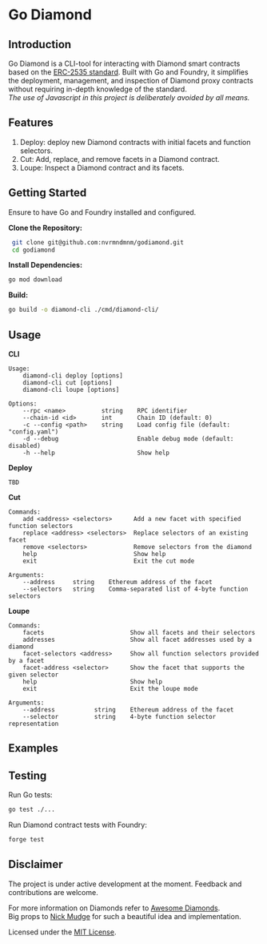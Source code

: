 # Go Diamond

## Introduction

Go Diamond is a CLI-tool for interacting with Diamond smart contracts based on the [ERC-2535 standard](https://eips.ethereum.org/EIPS/eip-2535). Built with Go and Foundry, it simplifies the deployment, management, and inspection of Diamond proxy contracts without requiring in-depth knowledge of the standard.  
_The use of Javascript in this project is deliberately avoided by all means._

## Features

1. Deploy: deploy new Diamond contracts with initial facets and function selectors.
2. Cut: Add, replace, and remove facets in a Diamond contract.
3. Loupe: Inspect a Diamond contract and its facets.

## Getting Started
Ensure to have Go and Foundry installed and configured.

**Clone the Repository:**
  ```bash
   git clone git@github.com:nvrmndmnm/godiamond.git
   cd godiamond
```

**Install Dependencies:**
  ```bash
go mod download
```

**Build:**
  ```bash
go build -o diamond-cli ./cmd/diamond-cli/
```

## Usage
**CLI**
```
Usage:
    diamond-cli deploy [options]
    diamond-cli cut [options]
    diamond-cli loupe [options]

Options:
    --rpc <name>          string    RPC identifier
    --chain-id <id>       int       Chain ID (default: 0)
    -c --config <path>    string    Load config file (default: "config.yaml")
    -d --debug                      Enable debug mode (default: disabled)
    -h --help                       Show help
```

**Deploy**
```
TBD
```
**Cut**
```
Commands:
    add <address> <selectors>      Add a new facet with specified function selectors
    replace <address> <selectors>  Replace selectors of an existing facet
    remove <selectors>             Remove selectors from the diamond
    help                           Show help
    exit                           Exit the cut mode

Arguments:
    --address     string    Ethereum address of the facet
    --selectors   string    Comma-separated list of 4-byte function selectors
```
**Loupe**
```
Commands:
    facets                        Show all facets and their selectors
    addresses                     Show all facet addresses used by a diamond
    facet-selectors <address>     Show all function selectors provided by a facet
    facet-address <selector>      Show the facet that supports the given selector
    help                          Show help
    exit                          Exit the loupe mode

Arguments:
    --address           string    Ethereum address of the facet
    --selector          string    4-byte function selector representation 
```

## Examples

## Testing

Run Go tests:
```bash
go test ./...
```

Run Diamond contract tests with Foundry:
```bash
forge test
```


## Disclaimer
The project is under active development at the moment. Feedback and contributions are welcome.

For more information on Diamonds refer to [Awesome Diamonds](https://github.com/mudgen/awesome-diamonds).  
Big props to [Nick Mudge](https://github.com/mudgen/) for such a beautiful idea and implementation.

Licensed under the [MIT License](LICENSE).
